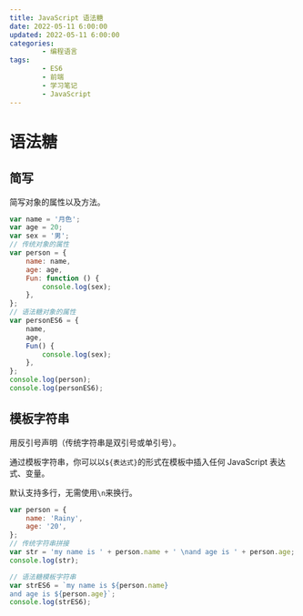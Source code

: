 ```yaml
---
title: JavaScript 语法糖
date: 2022-05-11 6:00:00
updated: 2022-05-11 6:00:00
categories:
        - 编程语言
tags:
        - ES6
        - 前端
        - 学习笔记
        - JavaScript
---
```


# 语法糖

## 简写

简写对象的属性以及方法。

```js
var name = '月色';
var age = 20;
var sex = '男';
// 传统对象的属性
var person = {
	name: name,
	age: age,
	Fun: function () {
		console.log(sex);
	},
};
// 语法糖对象的属性
var personES6 = {
	name,
	age,
	Fun() {
		console.log(sex);
	},
};
console.log(person);
console.log(personES6);

```

## 模板字符串

用反引号声明（传统字符串是双引号或单引号）。

通过模板字符串，你可以以`${表达式}`的形式在模板中插入任何 JavaScript 表达式、变量。

默认支持多行，无需使用`\n`来换行。

```js
var person = {
	name: 'Rainy',
	age: '20',
};
// 传统字符串拼接
var str = 'my name is ' + person.name + ' \nand age is ' + person.age;
console.log(str);

// 语法糖模板字符串
var strES6 = `my name is ${person.name} 
and age is ${person.age}`;
console.log(strES6);

```

